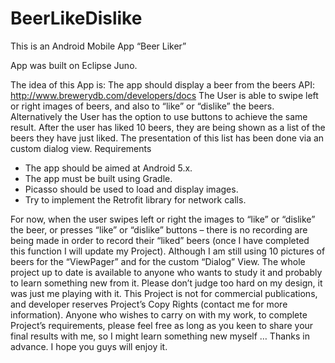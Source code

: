 # BeerLikeDislike
This is an Android Mobile App “Beer Liker”

App was built on Eclipse Juno. 

The idea of this App is:
The app should display a beer from the beers API:  http://www.brewerydb.com/developers/docs 
The User is able to swipe left or right images of beers, and also to “like” or “dislike” the beers. 
Alternatively the User has the option to use buttons to achieve the same result. 
After the user has liked 10 beers, they are being shown as a list of the beers they have just liked. 
The presentation of this list has been done via an custom dialog view.
Requirements
- The app should be aimed at Android 5.x.
- The app must be built using Gradle.
- Picasso should be used to load and display images.
- Try to implement the Retrofit library for network calls.

For now, when the user swipes left or right the images to “like” or “dislike” the beer, or presses “like” or “dislike” buttons – there is no recording are being made in order to record their “liked” beers (once I have completed this function I will update my Project).
Although I am still using 10 pictures of beers for the “ViewPager” and for the custom “Dialog” View.
The whole project up to date is available to anyone who wants to study it and probably to learn something new from it. 
Please don’t judge too hard on my design, it was just me playing with it. 
This Project is not for commercial publications, and developer reserves Project’s Copy Rights (contact me for more information).
Anyone who wishes to carry on with my work, to complete Project’s requirements, please feel free as long as you keen to share your final results with me, so I might learn something new myself … 
Thanks in advance.
I hope you guys will enjoy it.
